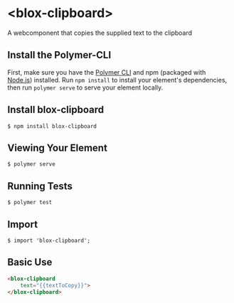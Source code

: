 # \<blox-clipboard\>

A webcomponent that copies the supplied text to the clipboard

## Install the Polymer-CLI

First, make sure you have the [Polymer CLI](https://www.npmjs.com/package/polymer-cli) and npm (packaged with [Node.js](https://nodejs.org)) installed. Run `npm install` to install your element's dependencies, then run `polymer serve` to serve your element locally.

## Install blox-clipboard

```
$ npm install blox-clipboard
```

## Viewing Your Element

```
$ polymer serve
```

## Running Tests

```
$ polymer test
```
## Import

```
$ import 'blox-clipboard';
```

## Basic Use

```html
<blox-clipboard  
    text="{{textToCopy}}">
</blox-clipboard>
```